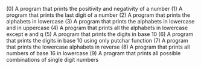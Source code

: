 (0) A program that prints the positivity and negativity of a number
(1) A program that prints the last digit of a number
(2) A program that prints the alphabets in lowercase
(3) A program that prints the alphabets in lowercase and in uppercase
(4) A program that prints all the alphabets in lowercase except e and q
(5) A program that prints the digits in base 10
(6) A program that prints the digits in base 10 using only putchar function
(7) A program that prints the lowercase alphabets in reverse
(8) A program that prints all numbers of base 16 in lowercase
(9) A program that prints all possible combinations of single digit numbers
